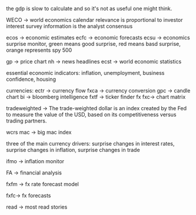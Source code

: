 the gdp is slow to calculate and so it's not as useful one might think.

WECO -> world economics calendar 
relevance is proportional to investor interest 
survey information is the analyst consensus 

ecos -> economic estimates
ecfc -> economic forecasts 
ecsu -> economics surprise monitor, green means good surprise, red means basd surprise, orange represents spy 500

gp -> price chart 
nh -> news headlines
ecst -> world economic statistics 

essential economic indicators: 
inflation, unemployment, business confidence, housing 

currencies: 
ectr -> currency flow 
fxca -> currency conversion
gpc -> candle chart 
bi -> bloomberg intelligence 
fxtf -> ticker finder fx 
fxc-> chart matrix 



tradeweighted -> The trade-weighted dollar is an index created by the Fed to measure the value of the USD, based on its competitiveness versus trading partners.  

wcrs mac -> big mac index

three of the main currency drivers: surprise changes in interest rates, surprise changes in inflation, surprise changes in trade

ifmo -> inflation monitor

FA -> financial analysis

fxfm -> fx rate forecast model 

fxfc-> fx forecasts

read -> most read stories
